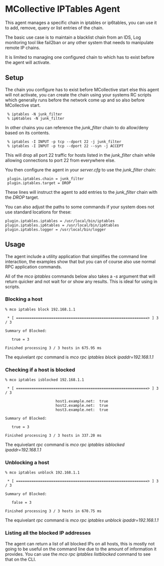 # MCollective IPTables Agent

This agent manages a specific chain in iptables or ip6tables, you can use it to
add, remove, query or list entries of the chain.

The basic use case is to maintain a blacklist chain from an IDS, Log monitoring
tool like fail2ban or any other system that needs to manipulate remote IP
chains.

It is limited to managing one configured chain to which has to exist before the
agent will activate.

## Setup

The chain you configure has to exist before MCollective start else this agent
will not activate, you can create the chain using your systems RC scripts which
generally runs before the network come up and so also before MCollective start.

     % iptables -N junk_filter
     % ip6tables -N junk_filter

In other chains you can reference the *junk_filter* chain to do allow/deny based
on its contents.

     % iptables -I INPUT -p tcp --dport 22 -j junk_filter
     % iptables -I INPUT -p tcp --dport 22 --syn -j ACCEPT

This will drop all port 22 traffic for hosts listed in the *junk_filter* chain
while allowing connections to port 22 from everywhere else.

You then configure the agent in your *server.cfg* to use the *junk_filter*
chain:

     plugin.iptables.chain = junk_filter
     plugin.iptables.target = DROP

These lines will instruct the agent to add entries to the *junk_filter* chain
with the *DROP* target.

You can also adjust the paths to some commands if your system does not use
standard locations for these:

    plugin.iptables.iptables = /usr/local/bin/iptables
    plugin.iptables.ip6tables = /usr/local/bin/ip6tables
    plugin.iptables.logger = /usr/local/bin/logger

## Usage
The agent include a utility application that simplifies the command line
interaction, the examples show that but you can of course also use normal RPC
application commands.

All of the *mco iptables* commands below also takes a *-s* argument that will
return quicker and not wait for or show any results.  This is ideal for using
in scripts.

### Blocking a host

    % mco iptables block 192.168.1.1

     * [ ============================================================> ] 3 / 3

    Summary of Blocked:

       true = 3

    Finished processing 3 / 3 hosts in 675.95 ms

The equivelant *rpc* command is *mco rpc iptables block ipaddr=192.168.1.1*

### Checking if a host is blocked

    % mco iptables isblocked 192.168.1.1

     * [ ============================================================> ] 3 / 3

                           host1.example.net:  true
                           host2.example.net:  true
                           host3.example.net:  true

    Summary of Blocked:

       true = 3

    Finished processing 3 / 3 hosts in 337.20 ms

The equivelant *rpc* command is *mco rpc iptables isblocked ipaddr=192.168.1.1*

### Unblocking a host

    % mco iptables unblock 192.168.1.1

     * [ ============================================================> ] 3 / 3

    Summary of Blocked:

       false = 3

    Finished processing 3 / 3 hosts in 670.75 ms

The equivelant *rpc* command is *mco rpc iptables unblock ipaddr=192.168.1.1*

### Listing all the blocked IP addresses

The agent can return a list of all blocked IPs on all hosts, this is mostly not
going to be useful on the command line due to the amount of information it
provides.  You can use the *mco rpc iptables listblocked* command to see that on
the CLI.
